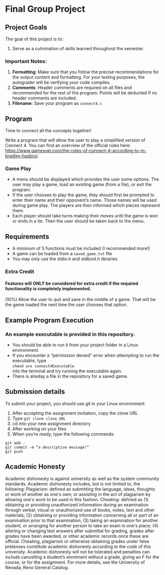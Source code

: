 # Final Group Project

## Project Goals
The goal of this project is to:
1. Serve as a culmination of skills learned throughout the semester.
### Important Notes:
1.	**Formatting**: Make sure that you follow the precise recommendations for the output content and formatting. For your testing purposes, the autograder will be verifying your code compiles.
2.	**Comments**: Header comments are required on all files and recommended for the rest of the program. Points will be deducted if no header comments are included.
3.	**Filename**: Save your program as ```connect4.c```
## Program
Time to connect all the concepts together!

Write a program that will allow the user to play a simplified version of Connect 4. You can find an overview of the official rules here: https://www.gamesver.com/the-rules-of-connect-4-according-to-m-bradley-hasbro/.

### Game Play
- A menu should be displayed which provides the user some options. The user may play a game, load an existing game (from a file), or exit the program.
- If the user chooses to play the game, they should first be prompted to enter their name and their opponent’s name. Those names will be used during game play. The players are then informed which pieces represent them.
- Each player should take turns making their moves until the game is won or ends in a tie. Then the user should be taken back to the menu. 

## Requirements
-  A minimum of 5 functions must be included (I recommended more!)
-  A game can be loaded from a ```saved_game.txt``` file
-  You may only use the stdio.h and stdbool.h libraries

### Extra Credit
#### Features will **ONLY** be considered for extra credit if the required functionality is completely implemented.  
(10%) Allow the user to quit and save in the middle of a game. That will be the game loaded the next time the user chooses that option.

## Example Program Execution
### An example executable is provided in this repository.
- You should be able to run it from your project folder in a Linux environment. 
- If you encounter a “permission denied” error when attempting to run the executable, type  
```chmod u+x connect4Executable```  
into the terminal and try running the executable again.
- There is alreday a file in the repository for a saved game.

## Submission details
To submit your project, you should use git in your Linux environment:
1.	After accepting the assignment invitation, copy the clone URL
2.	Type 
```git clone clone_URL```
3.	cd into your new assignment directory
4.	After working on your files
5.	When you’re ready, type the following commands: 
```
git add .
git commit -m “a descriptive message!”
git push
```
## Academic Honesty
Academic dishonesty is against university as well as the system community standards. Academic dishonesty includes, but is not limited to, the following:
Plagiarism: defined as submitting the language, ideas, thoughts or work of another as one's own; or assisting in the act of plagiarism by allowing one's work to be used in this fashion.
Cheating: defined as (1) obtaining or providing unauthorized information during an examination through verbal, visual or unauthorized use of books, notes, text and other materials; (2) obtaining or providing information concerning all or part of an examination prior to that examination; (3) taking an examination for another student, or arranging for another person to take an exam in one's place; (4) altering or changing test answers after submittal for grading, grades after grades have been awarded, or other academic records once these are official.
Cheating, plagiarism or otherwise obtaining grades under false pretenses constitute academic
dishonesty according to the code of this university. Academic dishonesty will not be tolerated and
penalties can include cancelling a student’s enrolment without a grade, giving an F for the course, or for the assignment. For more details, see the University of Nevada, Reno General Catalog.
